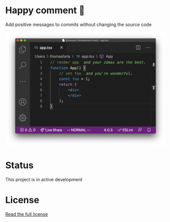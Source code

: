 # Happy comment 🤗
Add positive messages to commits without changing the source code

![preview](docs/images/preview.png)

# Status
This project is in active development

# License
[Read the full license](LICENSE.md)